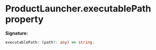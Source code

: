 # ProductLauncher.executablePath property

**Signature:**

```typescript
executablePath: (path?: any) => string;
```
